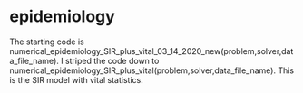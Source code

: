 # epidemiology
The starting code is numerical_epidemiology_SIR_plus_vital_03_14_2020_new(problem,solver,data_file_name). 
I striped the code down to numerical_epidemiology_SIR_plus_vital(problem,solver,data_file_name).
This is the SIR model with vital statistics.

